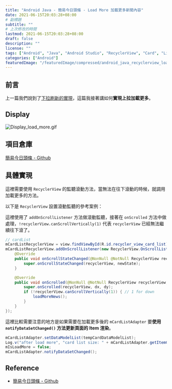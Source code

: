 ```yaml
---
title: "Android Java - 簡易今日頭條 - Load More 加載更多新聞內容"
date: 2021-06-15T20:03:28+08:00
# 副標題
subtitle: ""
# 上次修改的時間
lastmod: 2021-06-15T20:03:28+08:00
draft: false
description: ""
license: ""
tags: ["Android", "Java", "Android Studio", "RecyclerView", "Card", "List", "Adapter", "UI", "Render", "Load", "More"]
categories: ["Android"]
featuredImage: "/featuredImage/compressed/android_java_recyclerview_load_more.png"
---
```


## 前言

上一篇我們說到了[下拉刷新的實現](https://huangno1.github.io/android_java_pull_to_refresh/)，這篇我接著講如何**實現上拉加載更多**。

## Display

![Display_load_more.gif](./index/Display_load_more.gif "加載更多展示")

## 項目倉庫

[簡易今日頭條 - Github](https://github.com/HuangNO1/TouTiao_Simple_Android_App)

## 具體實現

這裡需要使用 `RecyclerView` 的監聽滾動方法，當無法在往下滾動的時候，就調用加載更多的方法。

以下是 `RecyclerView` 設置滾動監聽的參考案例：

這裡使用了 `addOnScrollListener` 方法做滾動監聽，接著在 `onScrolled` 方法中做處理，`!recyclerView.canScrollVertically(1)` 代表 `recyclerView` 已經無法繼續往下滾了。

```java
// cardList
mCardListRecyclerView = view.findViewById(R.id.recycler_view_card_list);
mCardListRecyclerView.addOnScrollListener(new RecyclerView.OnScrollListener() {
    @Override
    public void onScrollStateChanged(@NonNull @NotNull RecyclerView recyclerView, int newState) {
        super.onScrollStateChanged(recyclerView, newState);
    }

    @Override
    public void onScrolled(@NonNull @NotNull RecyclerView recyclerView, int dx, int dy) {
        super.onScrolled(recyclerView, dx, dy);
        if (!recyclerView.canScrollVertically(1)) { // 1 for down
            loadMoreNews();
        }
    }
});
```

這裡比較需要注意的地方是如果需要在加載更多後的 `mCardListAdapter` 要**使用 `notifyDataSetChanged()` 方法更新頁面的 Item 渲染**。

```java
mCardListAdapter.setDataModelList(tempCardDataModelList);
Log.v("after load more", "card list size: " + mCardListAdapter.getItemCount());
mIsLoadMore = false;
mCardListAdapter.notifyDataSetChanged();
```

## Reference

- [簡易今日頭條 - Github](https://github.com/HuangNO1/TouTiao_Simple_Android_App)
